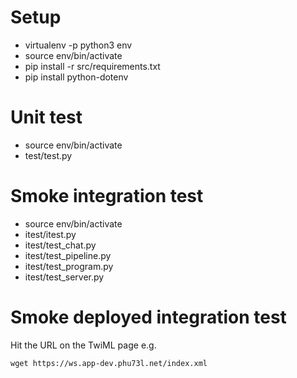 # Setup

- virtualenv -p python3 env
- source env/bin/activate
- pip install -r src/requirements.txt
- pip install python-dotenv

# Unit test

- source env/bin/activate
- test/test.py

# Smoke integration test

- source env/bin/activate
- itest/itest.py
- itest/test_chat.py
- itest/test_pipeline.py
- itest/test_program.py
- itest/test_server.py

# Smoke deployed integration test

Hit the URL on the TwiML page e.g.

    wget https://ws.app-dev.phu73l.net/index.xml
